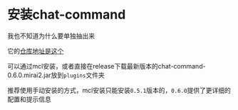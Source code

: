 # 安装chat-command

我也不知道为什么要单独抽出来

它的[仓库地址是这个](https://github.com/project-mirai/chat-command)

可以通过mcl安装，或者直接在release下载最新版本的chat-command-0.6.0.mirai2.jar放到`plugins`文件夹

推荐使用手动安装的方式，mcl安装只能安装`0.5.1`版本的，`0.6.0`提供了更详细的配置和提示信息
